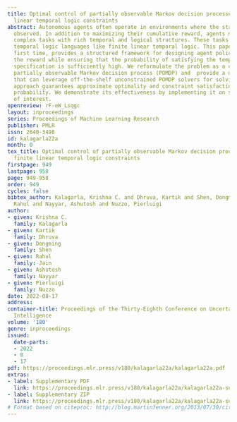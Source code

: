 ```yaml
---
title: Optimal control of partially observable Markov decision processes with finite
  linear temporal logic constraints
abstract: Autonomous agents often operate in environments where the state is partially
  observed. In addition to maximizing their cumulative reward, agents must execute
  complex tasks with rich temporal and logical structures. These tasks can be expressed  using
  temporal logic languages like finite linear temporal logic. This paper, for the
  first time, provides a structured framework for designing agent policies that maximize
  the reward while ensuring that the probability of satisfying the temporal logic
  specification is sufficiently high. We reformulate the problem as a constrained
  partially observable Markov decision process (POMDP) and  provide a novel approach
  that can leverage off-the-shelf unconstrained POMDP solvers for solving it. Our
  approach guarantees approximate optimality and constraint satisfaction with high
  probability. We demonstrate its effectiveness by implementing it on several models
  of interest.
openreview: rF-eW_Lsqgc
layout: inproceedings
series: Proceedings of Machine Learning Research
publisher: PMLR
issn: 2640-3498
id: kalagarla22a
month: 0
tex_title: Optimal control of partially observable Markov decision processes with
  finite linear temporal logic constraints
firstpage: 949
lastpage: 958
page: 949-958
order: 949
cycles: false
bibtex_author: Kalagarla, Krishna C. and Dhruva, Kartik and Shen, Dongming and Jain,
  Rahul and Nayyar, Ashutosh and Nuzzo, Pierluigi
author:
- given: Krishna C.
  family: Kalagarla
- given: Kartik
  family: Dhruva
- given: Dongming
  family: Shen
- given: Rahul
  family: Jain
- given: Ashutosh
  family: Nayyar
- given: Pierluigi
  family: Nuzzo
date: 2022-08-17
address:
container-title: Proceedings of the Thirty-Eighth Conference on Uncertainty in Artificial
  Intelligence
volume: '180'
genre: inproceedings
issued:
  date-parts:
  - 2022
  - 8
  - 17
pdf: https://proceedings.mlr.press/v180/kalagarla22a/kalagarla22a.pdf
extras:
- label: Supplementary PDF
  link: https://proceedings.mlr.press/v180/kalagarla22a/kalagarla22a-supp.pdf
- label: Supplementary ZIP
  link: https://proceedings.mlr.press/v180/kalagarla22a/kalagarla22a-supp.zip
# Format based on citeproc: http://blog.martinfenner.org/2013/07/30/citeproc-yaml-for-bibliographies/
---
```

